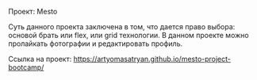 Проект: Mesto

Суть данного проекта заключена в том, что дается право выбора: основой брать или flex, или grid технологии.
В данном проекте можно пролайкать фотографии и редактировать профиль.

Ссылка на проект: https://artyomasatryan.github.io/mesto-project-bootcamp/
